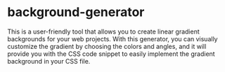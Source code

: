# background-generator
This is a user-friendly tool that allows you to create linear gradient backgrounds for your web projects. With this generator, you can visually customize the gradient by choosing the colors and angles, and it will provide you with the CSS code snippet to easily implement the gradient background in your CSS file. 

